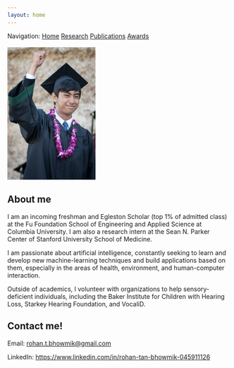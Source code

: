 ```yaml
---
layout: home
---
```


Navigation: <a href='https://rohan-tan-bhowmik.github.io'>Home</a> <a href='https://rohan-tan-bhowmik.github.io/research'>Research</a> <a href='https://rohan-tan-bhowmik.github.io/publications'>Publications</a> <a href='https://rohan-tan-bhowmik.github.io/awards'>Awards</a>
<br /><br />
<img src='/assets/img/rohan.jpg' width=200>

<h2>About me</h2>

I am an incoming freshman and Egleston Scholar (top 1% of admitted class) at the Fu Foundation School of Engineering and Applied Science at Columbia University. I am also a research intern at the Sean N. Parker Center of Stanford University School of Medicine.

I am passionate about artificial intelligence, constantly seeking to learn and develop new machine-learning techniques and build applications based on them, especially in the areas of health, environment, and human-computer interaction.

Outside of academics, I volunteer with organizations to help sensory-deficient individuals, including the Baker Institute for Children with Hearing Loss, Starkey Hearing Foundation, and VocaliD.


<h2>Contact me!</h2>

Email: <a href='mailto:rohan.t.bhowmik@gmail.com'>rohan.t.bhowmik@gmail.com</a>

LinkedIn: <a href='https://www.linkedin.com/in/rohan-tan-bhowmik-045911126'>https://www.linkedin.com/in/rohan-tan-bhowmik-045911126</a>